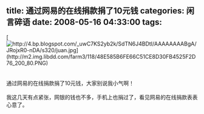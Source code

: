 title: 通过网易的在线捐款捐了10元钱
categories: 闲言碎语
date: 2008-05-16 04:33:00
tags:
---

[](http://4.bp.blogspot.com/_uwC7KS2yb2k/SdTN6J4BDtI/AAAAAAAABgA/JRojxR0-nDA/s1600-h/juan.jpg)[![http://4.bp.blogspot.com/_uwC7KS2yb2k/SdTN6J4BDtI/AAAAAAAABgA/JRojxR0-nDA/s320/juan.jpg](http://m2.img.libdd.com/farm3/118/48E585B6FE66C51CE8D30FB4525F2D76_200_80.PNG)</img>](http://4.bp.blogspot.com/_uwC7KS2yb2k/SdTN6J4BDtI/AAAAAAAABgA/JRojxR0-nDA/s320/juan.jpg)
</br>[](http://www.joypen.cn/wp-content/uploads/2008/05/juan.jpg)
</br>
</br>通过网易的在线捐款捐了10元钱，大家别说我小气啊！
</br>
</br>我这几天有点紧张，网银的钱也不多，手机上也捐过了，看见网易的在线捐款表表心意了。